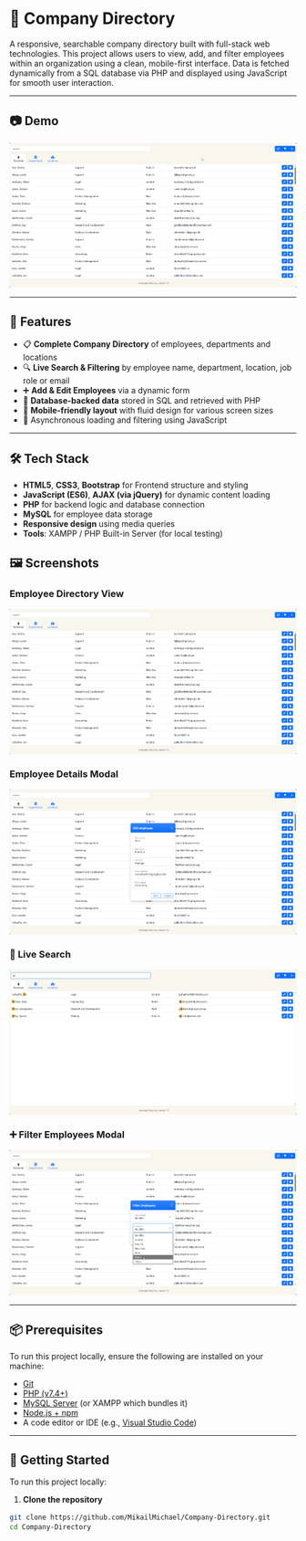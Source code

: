 # 🏢 Company Directory

A responsive, searchable company directory built with full-stack web technologies. This project allows users to view, add, and filter employees within an organization using a clean, mobile-first interface. Data is fetched dynamically from a SQL database via PHP and displayed using JavaScript for smooth user interaction.

---

## 📷 Demo

![App Demo](assets/demo.gif)  

---

## 🔎 Features

- 📋 **Complete Company Directory** of employees, departments and locations 
- 🔍 **Live Search & Filtering** by employee name, department, location, job role or email
- ➕ **Add & Edit Employees** via a dynamic form
- 💾 **Database-backed data** stored in SQL and retrieved with PHP
- 📱 **Mobile-friendly layout** with fluid design for various screen sizes
- 📡 Asynchronous loading and filtering using JavaScript

---

## 🛠️ Tech Stack

- **HTML5**, **CSS3**, **Bootstrap** for Frontend structure and styling
- **JavaScript (ES6)**, **AJAX (via jQuery)** for dynamic content loading
- **PHP** for backend logic and database connection
- **MySQL** for employee data storage
- **Responsive design** using media queries
- **Tools**: XAMPP / PHP Built-in Server (for local testing)

## 🖼️ Screenshots

### Employee Directory View
![Company Directory](assets/directory.png)

### Employee Details Modal
![Employee Edit Modal](assets/employee-edit.png)

### 🔎 Live Search
![Search Example](assets/search.png)

### ➕ Filter Employees Modal
![Add Form](assets/filter-employees.png)

---

## 📦 Prerequisites

To run this project locally, ensure the following are installed on your machine:

- [Git](https://git-scm.com/downloads)
- [PHP (v7.4+)](https://www.php.net/downloads)
- [MySQL Server](https://dev.mysql.com/downloads/mysql/) (or XAMPP which bundles it)
- [Node.js + npm](https://nodejs.org/)
- A code editor or IDE (e.g., [Visual Studio Code](https://code.visualstudio.com/))

---

## 🚀 Getting Started

To run this project locally:

1. **Clone the repository**

```bash
git clone https://github.com/MikailMichael/Company-Directory.git
cd Company-Directory

